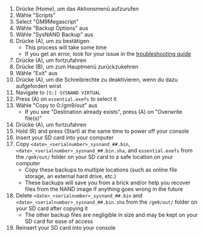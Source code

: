 1. Drücke (Home), um das Aktionsmenü aufzurufen
2. Wähle "Scripts"
3. Select "GM9Megascript"
4. Wähle "Backup Options" aus
5. Wähle "SysNAND Backup" aus
6. Drücke (A), um zu bestätigen
   - This process will take some time
   - If you get an error, look for your issue in the [troubleshooting guide](troubleshooting#finalizing-setup)
7. Drücke (A), um fortzufahren
8. Drücke (B), um zum Hauptmenü zurückzukehren
9. Wähle "Exit" aus
10. Drücke (A), um die Schreibrechte zu deaktivieren, wenn du dazu aufgefordert wirst
11. Navigate to `[S:] SYSNAND VIRTUAL`
12. Press (A) on `essential.exefs` to select it
13. Wähle "Copy to 0:/gm9/out" aus
    - If you see "Destination already exists", press (A) on "Overwrite file(s)"
14. Drücke (A), um fortzufahren
15. Hold (R) and press (Start) at the same time to power off your console
16. Insert your SD card into your computer
17. Copy `<date>_<serialnumber>_sysnand_##.bin`, `<date>_<serialnumber>_sysnand_##.bin.sha`, and `essential.exefs` from the `/gm9/out/` folder on your SD card to a safe location on your computer
    - Copy these backups to multiple locations (such as online file storage, an external hard drive, etc.)
    - These backups will save you from a brick and/or help you recover files from the NAND image if anything goes wrong in the future
18. Delete `<date>_<serialnumber>_sysnand_##.bin` and `<date>_<serialnumber>_sysnand_##.bin.sha` from the `/gm9/out/` folder on your SD card after copying it
    - The other backup files are negligible in size and may be kept on your SD card for ease of access
19. Reinsert your SD card into your console
